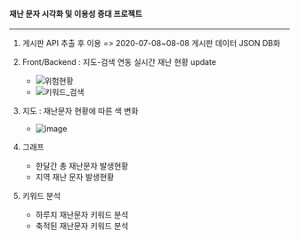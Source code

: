 #### 재난 문자 시각화 및 이용성 증대 프로젝트

<hr>

1. 게시판 API 추출 후 이용 => 2020-07-08~08-08 게시판 데이터 JSON DB화

2. Front/Backend : 지도-검색 연동 실시간 재난 현황 update
    * ![위험현황](https://user-images.githubusercontent.com/26922008/89745367-5157c680-daee-11ea-8747-ea3a31243fdf.png)<br>
    * ![키워드_검색](https://user-images.githubusercontent.com/26922008/89745370-53218a00-daee-11ea-9253-62e02b9bf492.PNG)<br>

3. 지도 : 재난문자 현황에 따른 색 변화
    * ![image](https://user-images.githubusercontent.com/26922008/90306761-32e93500-df0b-11ea-9b21-2127c44c27f2.png)


4. 그래프
    * 한달간 총 재난문자 발생현황
    * 지역 재난 문자 발생현황

5. 키워드 분석
    * 하루치 재난문자 키워드 분석
    * 축적된 재난문자 키워드 분석